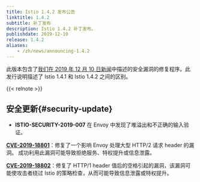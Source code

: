```yaml
---
title: Istio 1.4.2 发布公告
linktitle: 1.4.2
subtitle: 补丁发布
description: Istio 1.4.2 补丁发布。
publishdate: 2019-12-10
release: 1.4.2
aliases:
    - /zh/news/announcing-1.4.2
---
```


此版本包含了[我们在 2019 年 12 月 10 日新闻](/zh/news/security/istio-security-2019-007)中描述的安全漏洞的修复程序。此发行说明描述了 Istio 1.4.1 和 Istio 1.4.2 之间的区别。

{{< relnote >}}

## 安全更新{#security-update}

- **ISTIO-SECURITY-2019-007** 在 Envoy 中发现了堆溢出和不正确的输入验证。

__[CVE-2019-18801](https://cve.mitre.org/cgi-bin/cvename.cgi?name=CVE-2019-18801)__：修复了一个影响 Envoy 处理大型 HTTP/2 请求 header 的漏洞。 成功利用此漏洞可能导致拒绝服务、特权提升或信息泄露。

__[CVE-2019-18802](https://cve.mitre.org/cgi-bin/cvename.cgi?name=CVE-2019-18802)__：修复了 HTTP/1 header 值后的空格引起的漏洞，该漏洞可能使攻击者绕过 Istio 的策略检查，从而可能导致信息泄露或特权提升。
